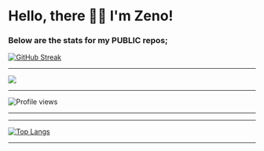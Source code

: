 # Hello, there 👋🏾 I'm Zeno!

### Below are the stats for my PUBLIC repos;




[![GitHub Streak](https://streak-stats.demolab.com/?user=zenodavids)](https://git.io/streak-stats)

---

<picture>
  <source
    srcset="https://github-readme-stats.vercel.app/api?username=zenodavids&show_icons=true&theme=dark"
    media="(prefers-color-scheme: dark)"
  />
  <source
    srcset="https://github-readme-stats.vercel.app/api?username=zenodavids&show_icons=true"
    media="(prefers-color-scheme: light), (prefers-color-scheme: no-preference)"
  />
  <img src="https://github-readme-stats.vercel.app/api?username=zenodavids&show_icons=true" />
</picture>


---

![Profile views](https://gpvc.arturio.dev/zenodavids)


---




---

[![Top Langs](https://github-readme-stats.vercel.app/api/top-langs/?username=zenodavids&layout=donut&langs_count=8&hide_progress=true)](https://github.com/zenodavids/github-readme-stats)

---



